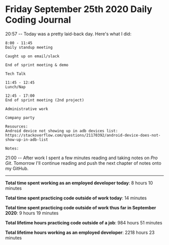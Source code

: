 # Friday September 25th 2020 Daily Coding Journal

20:57 -- Today was a pretty laid-back day. Here's what I did:

```
8:00 - 11:45
Daily standup meeting

Caught up on email/slack

End of sprint meeting & demo

Tech Talk

11:45 - 12:45
Lunch/Nap

12:45 - 17:00
End of sprint meeting (2nd project)

Administrative work

Company party

Resources:
Android device not showing up in adb devices list:
https://stackoverflow.com/questions/21170392/android-device-does-not-show-up-in-adb-list

Notes:
```

21:00 -- After work I spent a few minutes reading and taking notes on _Pro Git_. Tomorrow I'll continue reading and push the next chapter of notes onto my GitHub.

---

**Total time spent working as an employed developer today**: 8 hours 10 minutes

**Total time spent practicing code outside of work today**: 14 minutes

**Total time spent practicing code outside of work thus far in September 2020**: 9 hours 19 minutes

**Total lifetime hours practicing code outside of a job**: 984 hours 51 minutes

**Total lifetime hours working as an employed developer**: 2218 hours 23 minutes

